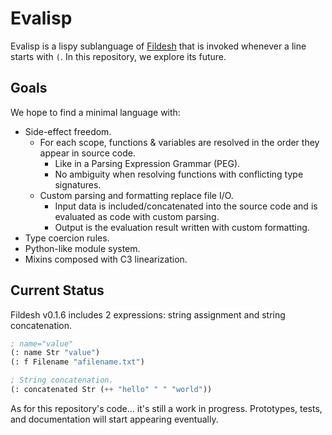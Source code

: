 # Evalisp

Evalisp is a lispy sublanguage of [Fildesh](http://github.com/fildesh/fildesh) that is invoked whenever a line starts with `(`.
In this repository, we explore its future.

## Goals

We hope to find a minimal language with:
* Side-effect freedom.
  * For each scope, functions & variables are resolved in the order they appear in source code.
    * Like in a Parsing Expression Grammar (PEG).
    * No ambiguity when resolving functions with conflicting type signatures.
  * Custom parsing and formatting replace file I/O.
    * Input data is included/concatenated into the source code and is evaluated as code with custom parsing.
    * Output is the evaluation result written with custom formatting.
* Type coercion rules.
* Python-like module system.
* Mixins composed with C3 linearization.

## Current Status

Fildesh v0.1.6 includes 2 expressions: string assignment and string concatenation.

```lisp
; name="value"
(: name Str "value")
(: f Filename "afilename.txt")

; String concatenation.
(: concatenated Str (++ "hello" " " "world"))
```

As for this repository's code... it's still a work in progress.
Prototypes, tests, and documentation will start appearing eventually.

